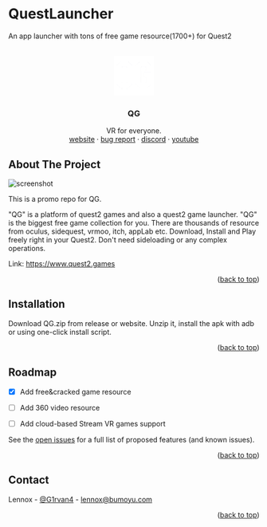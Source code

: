 # QuestLauncher
An app launcher with tons of free game resource(1700+) for Quest2

<div id="top"></div>

<!-- PROJECT LOGO -->
<br />
<div align="center">
  <a href="https://www.quest2.games">
    <img src="images/logo.png" alt="Logo" width="80" height="80">
  </a>

  <h3 align="center">QG</h3>

  <p align="center">
    VR for everyone.
    <br />
    <a href="https://www.quest2.games">website</a>
    ·
    <a href="https://github.com/Bumoyu-com/QuestLauncher/issues">bug report</a>
    ·
    <a href="https://discord.gg/qERrQRe5X3">discord</a>
    ·
    <a href="https://www.youtube.com/channel/UChFfrqoA-LPV8UdaoGNqzhQ">youtube</a>
  </p>
</div>

<!-- ABOUT THE PROJECT -->
## About The Project

![screenshot](https://d50bz11xq1cux.cloudfront.net/projectShot.png)

This is a promo repo for QG.

"QG" is a platform of quest2 games and also a quest2 game launcher.
"QG" is the biggest free game collection for you. There are thousands of resource from oculus, sidequest, vrmoo, itch, appLab etc. 
Download, Install and Play freely right in your Quest2. Don't need sideloading or any complex operations.

Link: https://www.quest2.games

<p align="right">(<a href="#top">back to top</a>)</p>

<!-- Installation -->
## Installation

Download QG.zip from release or website. Unzip it, install the apk with adb or using one-click install script.

<p align="right">(<a href="#top">back to top</a>)</p>

<!-- ROADMAP -->
## Roadmap

- [x] Add free&cracked game resource
- [ ] Add 360 video resource
- [ ] Add cloud-based Stream VR games support


See the [open issues](https://github.com/Bumoyu-com/QuestLauncher/issues) for a full list of proposed features (and known issues).

<p align="right">(<a href="#top">back to top</a>)</p>

<!-- CONTACT -->
## Contact

Lennox - [@G1rvan4](https://twitter.com/G1rvan4) - lennox@bumoyu.com

<p align="right">(<a href="#top">back to top</a>)</p>